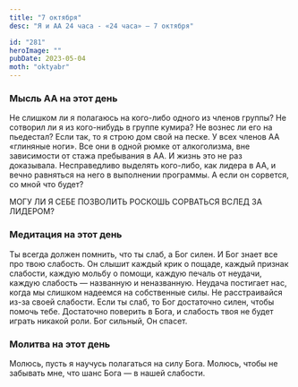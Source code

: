 ```yaml
---
title: "7 октября"
desc: "Я и АА 24 часа - «24 часа» — 7 октября"

id: "281"
heroImage: ""
pubDate: 2023-05-04
moth: "oktyabr"
---
```


### Мысль АА на этот день

Не слишком ли я полагаюсь на кого-либо одного из членов группы? Не сотворил ли
я из кого-нибудь в группе кумира? Не вознес ли его на пьедестал? Если так, то
я строю дом свой на песке. У всех членов АА «глиняные ноги». Все они в одной
рюмке от алкоголизма, вне зависимости от стажа пребывания в АА. И жизнь это не
раз доказывала. Несправедливо выделять кого-либо, как лидера в АА, и вечно
равняться на него в выполнении программы. А если он сорвется, со мной что
будет?

МОГУ ЛИ Я СЕБЕ ПОЗВОЛИТЬ РОСКОШЬ СОРВАТЬСЯ ВСЛЕД ЗА ЛИДЕРОМ?

### Медитация на этот день

Ты всегда должен помнить, что ты слаб, а Бог силен. И Бог знает все про твою
слабость. Он слышит каждый крик о пощаде, каждый признак слабости, каждую
мольбу о помощи, каждую печаль от неудачи, каждую слабость — названную и
неназванную. Неудача постигает нас, когда мы слишком надеемся на собственные
силы. Не расстраивайся из-за своей слабости. Если ты слаб, то Бог достаточно
силен, чтобы помочь тебе. Достаточно поверить в Бога, и слабость твоя не будет
играть никакой роли. Бог сильный, Он спасет.

### Молитва на этот день

Молюсь, пусть я научусь полагаться на силу Бога. Молюсь, чтобы не забывать
мне, что шанс Бога — в нашей слабости.
